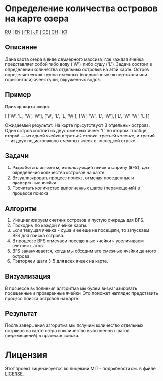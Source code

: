 # Определение количества островов на карте озера

[RU](README.md) | [EN](docs/README_EN.md) | [FR](docs/README_FR.md) |  [JP](docs/README_JP.md) | [DE](docs/README_DE.md) | [CH](docs/README_CH.md) | [KR](docs/README_KR.md)

## Описание

Дана карта озера в виде двумерного массива, где каждая ячейка представляет собой либо воду ('W'), либо сушу ('L'). Задача состоит в определении количества отдельных островов на этой карте. Остров определяется как группа смежных (соединённых по вертикали или горизонтали) ячеек суши, окруженных водой.

## Пример

Пример карты озера:

[
['W', 'L', 'W', 'W'],
['W', 'L', 'L', 'W'],
['W', 'W', 'L', 'W'],
['L', 'W', 'W', 'L']
]

Ожидаемый результат: На карте присутствуют 3 отдельных острова. Один остров состоит из двух смежных ячеек 'L' во втором столбце, второй — из одной ячейки в третьей строке, третьей колонке, и третий — из двух недиагонально смежных ячеек в последней строке.

## Задачи

1. Разработать алгоритм, использующий поиск в ширину (BFS), для определения количества островов на карте.
2. Визуализировать процесс поиска, отмечая посещенные и проверенные ячейки.
3. Посчитать количество выполненных шагов (перемещений) в процессе поиска.

## Алгоритм

1. Инициализируем счетчик островов и пустую очередь для BFS.
2. Проходим по каждой ячейке карты.
3. Если текущая ячейка - суша и ее еще не посещали, то запускаем BFS для поиска острова.
4. В процессе BFS отмечаем посещенные ячейки и увеличиваем счетчик шагов.
5. BFS заканчивается, когда мы обходим все смежные ячейки данного острова.
6. Повторяем шаги 3-5 для всех ячеек на карте.

## Визуализация

В процессе выполнения алгоритма мы будем визуализировать посещенные и проверенные ячейки. Это поможет наглядно представить процесс поиска островов на карте.

## Результат

После завершения алгоритма мы получим количество отдельных островов на карте озера и количество выполненных шагов (перемещений) в процессе поиска.

# Лицензия

Этот проект лицензируется по лицензии MIT - подробности см. в файле [LICENSE](LICENSE).
